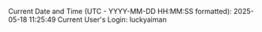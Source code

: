 Current Date and Time (UTC - YYYY-MM-DD HH:MM:SS formatted): 2025-05-18 11:25:49
Current User's Login: luckyaiman
